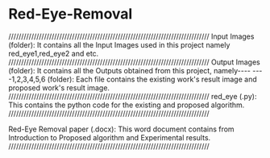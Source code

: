# Red-Eye-Removal
///////////////////////////////////////////////////////////////////////////////
Input Images (folder): 
	It contains all the Input Images used in this project namely 
	red_eye1,red_eye2 and etc.
///////////////////////////////////////////////////////////////////////////////
Output Images (folder):
	It contains all the Outputs obtained from this project, namely---- 
	----1,2,3,4,5,6 (folder):
		Each file contains the existing work's result image and 
		proposed work's result image.
///////////////////////////////////////////////////////////////////////////////
red_eye (.py): 
	This contains the python code for the existing and proposed algorithm.
///////////////////////////////////////////////////////////////////////////////

Red-Eye Removal paper (.docx):
	This word document contains from Introduction to Proposed algorithm 
	and Experimental results.
///////////////////////////////////////////////////////////////////////////////
